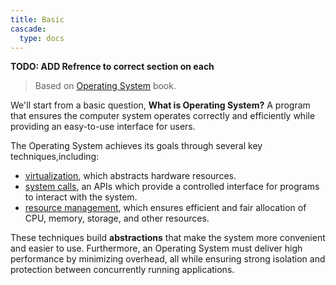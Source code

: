 ```yaml
---
title: Basic
cascade:
  type: docs
---
```


**TODO: ADD Refrence to correct section on each**

> Based on [Operating System](https://pages.cs.wisc.edu/~remzi/OSTEP/) book.

We'll start from a basic question, **What is Operating System?** A program that
ensures the computer system operates correctly and efficiently while providing
an easy-to-use interface for users.

The Operating System achieves its goals through several key
techniques,including:

- [virtualization](---), which abstracts hardware resources.
- [system calls](---), an APIs which provide a controlled interface for programs
  to interact with the system.
- [resource management](---), which ensures efficient and fair allocation of
  CPU, memory, storage, and other resources.

These techniques build **abstractions** that make the system more convenient and
easier to use. Furthermore, an Operating System must deliver high performance by
minimizing overhead, all while ensuring strong isolation and protection between
concurrently running applications.
